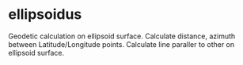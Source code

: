 # ellipsoidus
Geodetic calculation on ellipsoid surface. Calculate distance, azimuth between Latitude/Longitude points. Calculate line paraller to other on ellipsoid surface.
